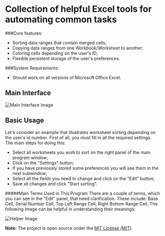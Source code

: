 Collection of helpful Excel tools for automating common tasks
=============================================================

###Core features:
- Sorting data ranges that contain merged cells;
- Copying data ranges from one Workbook/Worksheet to another;
- Coloring cells depending on the user's ID;
- Flexible persistent storage of the user's preferences.

###System Requirements:
- Should work on all versions of Microsoft Office Excel.

Main Interface
--------------

![Main Interface Image][MainInterfaceImageId]

Basic Usage
-----------

Let's consider an example that illustrates worksheet sorting depending on the user's id number. First of all, you must fill in all the required settings. The main steps for doing this:
- Select all worksheets you wish to sort on the right panel of the main program window;
- Click on the "Settings" button;
- If you have previously stored some preferences you will see them in the next subwindow;
- Select all the fields you need to change and click on the "Edit" button;
- Save all changes and click "Start sorting".

#####Main Terms Used in This Program
There are a couple of terms, which you can see in the "Edit" panel, that need clarification. These include: Base Cell, Serial Number Cell, Top Left Range Cell, Right Bottom Range Cell. 
The following image can be helpful in understanding their meanings:

![Helper Image][HelperImageId]

**Note:** The project is open source under the [MIT License (MIT)](https://github.com/storix/excel-extra-utils/blob/master/LICENSE).


[MainInterfaceImageId]: http://s14.postimg.org/708824iip/Screenshot_from_2015_09_26_12_07_00.png  "Main Interface"
[HelperImageId]: http://s30.postimg.org/bnflwdbnl/Screenshot_from_2015_09_26_14_14_34.png  "Helper Image"
